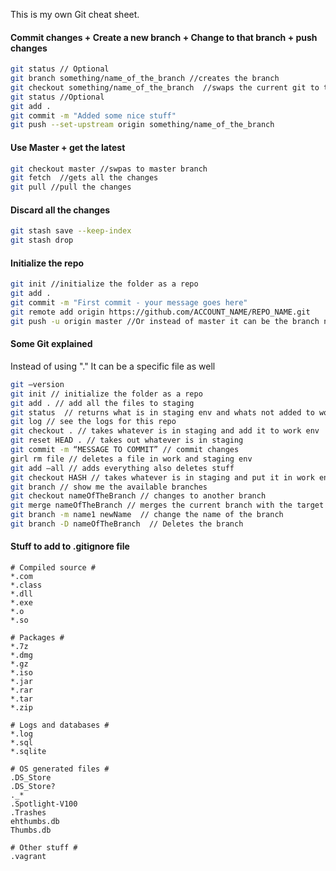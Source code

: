 This is my own Git cheat sheet. 

#### Commit changes + Create a new branch + Change to that branch + push changes

```bash
git status // Optional
git branch something/name_of_the_branch //creates the branch
git checkout something/name_of_the_branch  //swaps the current git to that branch
git status //Optional
git add .
git commit -m "Added some nice stuff"
git push --set-upstream origin something/name_of_the_branch
```

#### Use Master + get the latest

```bash
git checkout master //swpas to master branch
git fetch  //gets all the changes
git pull //pull the changes
```

#### Discard all the changes

```bash
git stash save --keep-index
git stash drop
```

#### Initialize the repo
```bash
git init //initialize the folder as a repo
git add .
git commit -m "First commit - your message goes here"
git remote add origin https://github.com/ACCOUNT_NAME/REPO_NAME.git
git push -u origin master //Or instead of master it can be the branch name
```

#### Some Git explained

Instead of using "." It can be a specific file as well

```bash
git —version
git init // initialize the folder as a repo
git add . // add all the files to staging 
git status  // returns what is in staging env and whats not added to working env
git log // see the logs for this repo
git checkout . // takes whatever is in staging and add it to work env
git reset HEAD . // takes out whatever is in staging
git commit -m “MESSAGE TO COMMIT” // commit changes
girl rm file // deletes a file in work and staging env
git add —all // adds everything also deletes stuff
git checkout HASH // takes whatever is in staging and put it in work env
git branch // show me the available branches
git checkout nameOfTheBranch // changes to another branch
git merge nameOfTheBranch // merges the current branch with the target one
git branch -m name1 newName  // change the name of the branch
git branch -D nameOfTheBranch  // Deletes the branch

```

#### Stuff to add to .gitignore file

```text
# Compiled source #
*.com
*.class
*.dll
*.exe
*.o
*.so

# Packages #
*.7z
*.dmg
*.gz
*.iso
*.jar
*.rar
*.tar
*.zip

# Logs and databases #
*.log
*.sql
*.sqlite

# OS generated files #
.DS_Store
.DS_Store?
._*
.Spotlight-V100
.Trashes
ehthumbs.db
Thumbs.db

# Other stuff #
.vagrant
```
